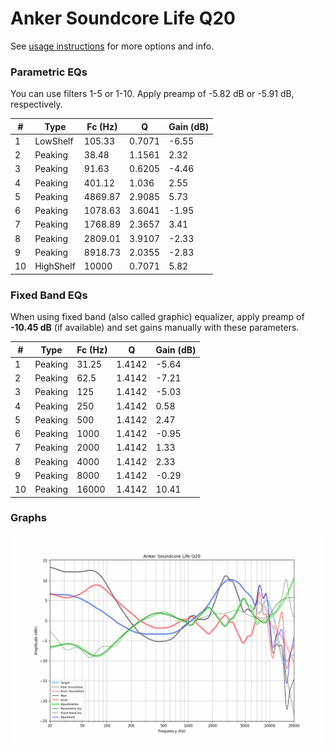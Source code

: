 # Anker Soundcore Life Q20
See [usage instructions](https://github.com/jaakkopasanen/AutoEq#usage) for more options and info.

### Parametric EQs
You can use filters 1-5 or 1-10. Apply preamp of -5.82 dB or -5.91 dB, respectively.

|   # | Type      |   Fc (Hz) |      Q |   Gain (dB) |
|-----|-----------|-----------|--------|-------------|
|   1 | LowShelf  |    105.33 | 0.7071 |       -6.55 |
|   2 | Peaking   |     38.48 | 1.1561 |        2.32 |
|   3 | Peaking   |     91.63 | 0.6205 |       -4.46 |
|   4 | Peaking   |    401.12 | 1.036  |        2.55 |
|   5 | Peaking   |   4869.87 | 2.9085 |        5.73 |
|   6 | Peaking   |   1078.63 | 3.6041 |       -1.95 |
|   7 | Peaking   |   1768.89 | 2.3657 |        3.41 |
|   8 | Peaking   |   2809.01 | 3.9107 |       -2.33 |
|   9 | Peaking   |   8918.73 | 2.0355 |       -2.83 |
|  10 | HighShelf |  10000    | 0.7071 |        5.82 |

### Fixed Band EQs
When using fixed band (also called graphic) equalizer, apply preamp of **-10.45 dB** (if available) and set gains manually with these parameters.

|   # | Type    |   Fc (Hz) |      Q |   Gain (dB) |
|-----|---------|-----------|--------|-------------|
|   1 | Peaking |     31.25 | 1.4142 |       -5.64 |
|   2 | Peaking |     62.5  | 1.4142 |       -7.21 |
|   3 | Peaking |    125    | 1.4142 |       -5.03 |
|   4 | Peaking |    250    | 1.4142 |        0.58 |
|   5 | Peaking |    500    | 1.4142 |        2.47 |
|   6 | Peaking |   1000    | 1.4142 |       -0.95 |
|   7 | Peaking |   2000    | 1.4142 |        1.33 |
|   8 | Peaking |   4000    | 1.4142 |        2.33 |
|   9 | Peaking |   8000    | 1.4142 |       -0.29 |
|  10 | Peaking |  16000    | 1.4142 |       10.41 |

### Graphs
![](./Anker%20Soundcore%20Life%20Q20.png)
